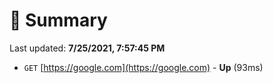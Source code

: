 # 📖 Summary
Last updated: **7/25/2021, 7:57:45 PM**

- `GET` [https://google.com](https://google.com) - **Up** (93ms)
